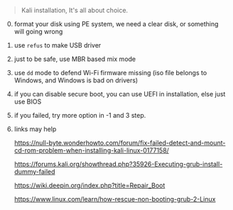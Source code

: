 > Kali installation, It's all about choice.


0. format your disk using PE system, we need a clear disk, or something will going wrong

1. use `refus`  to make USB driver

2. just to be safe, use MBR based mix mode

3. use `dd` mode to defend Wi-Fi firmware missing (iso file belongs to Windows, and Windows is bad on drivers)

4. if you can disable secure boot, you can use UEFI in installation, else just use BIOS

5. if you failed, try more option in -1 and 3 step.

6. links may help

    https://null-byte.wonderhowto.com/forum/fix-failed-detect-and-mount-cd-rom-problem-when-installing-kali-linux-0177158/

    https://forums.kali.org/showthread.php?35926-Executing-grub-install-dummy-failed

    https://wiki.deepin.org/index.php?title=Repair_Boot

    https://www.linux.com/learn/how-rescue-non-booting-grub-2-Linux
